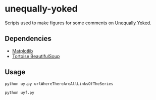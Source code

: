 unequally-yoked
===============

Scripts used to make figures for some comments on [Unequally Yoked](http://www.patheos.com/blogs/unequallyyoked "By Ms. Leah Libresco").</a>


Dependencies
------------
* [Matplotlib](http://matplotlib.org "matplotlib is a python 2D plotting library which produces publication quality figures in a variety of hardcopy formats and interactive environments across platforms. matplotlib can be used in python scripts, the python and ipython shell (ala MATLAB®* or Mathematica®†), web application servers, and six graphical user interface toolkits.")
* [Tortoise BeautifulSoup](http://www.crummy.com/software/BeautifulSoup/#Download "You didn't write that awful page. You're just trying to get some data out of it. Beautiful Soup is here to help. Since 2004, it's been saving programmers hours or days of work on quick-turnaround screen scraping projects.")

Usage
-----

```python uy.py urlWhereThereAreAllLinksOfTheSeries```

```python uyf.py```
